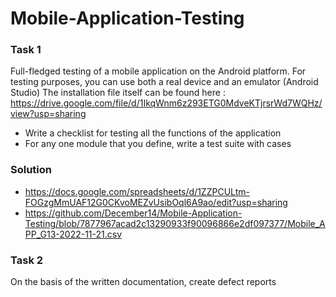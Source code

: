 # Mobile-Application-Testing
### Task 1
Full-fledged testing of a mobile application on the Android platform. For testing purposes, you can use both a real device and an emulator (Android Studio) The installation file itself can be found here :
  https://drive.google.com/file/d/1IkqWnm6z293ETG0MdveKTjrsrWd7WQHz/view?usp=sharing

- Write a checklist for testing all the functions of the application
- For any one module that you define, write a test suite with cases

### Solution 
- https://docs.google.com/spreadsheets/d/1ZZPCULtm-FOGzgMmUAF12G0CKvoMEZvUsibOql6A9ao/edit?usp=sharing
- https://github.com/December14/Mobile-Application-Testing/blob/7877967acad2c13290933f90096866e2df097377/Mobile_APP_G13-2022-11-21.csv

### Task 2
On the basis of the written documentation, create defect reports

